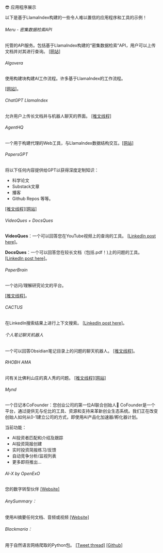 😎 应用程序展示

以下是基于LlamaIndex构建的一些令人难以置信的应用程序和工具的示例！

###### Meru - 密集数据检索API

托管的API服务。包括基于LlamaIndex构建的“密集数据检索”API，用户可以上传文档并对其进行查询。
[[网站]](https://www.usemeru.com/densedataretrieval)

###### Algovera

使用构建块构建AI工作流程。许多基于LlamaIndex的工作流程。

[[网站]](https://app.algovera.ai/workflows)。

###### ChatGPT LlamaIndex

允许用户上传长文档并与机器人聊天的界面。
[[推文线程]](https://twitter.com/s_jobs6/status/1618346125697875968?s=20&t=RJhQu2mD0-zZNGfq65xodA)

###### AgentHQ

一个用于构建代理的Web工具，与LlamaIndex数据结构交互。[[网站]](https://app.agent-hq.io/)

###### PapersGPT

将以下任何内容提供给GPT以获得深度定制知识：
- 科学论文
- Substack文章
- 播客
- Github Repos
等等。

[[推文线程]](https://twitter.com/thejessezhang/status/1615390646763945991?s=20&t=eHvhmIaaaoYFyPSzDRNGtA)[[网站]](https://jessezhang.org/llmdemo)

###### VideoQues + DocsQues

**VideoQues**：一个可以回答您在YouTube视频上的查询的工具。
[[LinkedIn post here]](https://www.linkedin.com/posts/ravidesetty_ai-ml-dl-activity-7020599110953050112-EJA_/?utm_source=share&utm_medium=member_desktop)。

**DocsQues**：一个可以回答您在较长文档（包括.pdf！)上的问题的工具。
[[LinkedIn post here]](https://www.linkedin.com/posts/ravidesetty_artificialintelligence-machinelearning-recruiters-activity-7016972785293946880-rhKC?utm_source=share&utm_medium=member_desktop)。

###### PaperBrain

一个访问/理解研究论文的平台。

[[推文线程]](https://twitter.com/mdarshad1000/status/1619824637898264578?s=20&t=eHvhmIaaaoYFyPSzDRNGtA)。

###### CACTUS

在LinkedIn搜索结果上进行上下文搜索。
[[LinkedIn post here]](https://www.linkedin.com/posts/mathewteoh_chromeextension-chatgpt-python-activity-7019362515566403584-ryqW?utm_source=share&utm_medium=member_desktop)。

###### 个人笔记聊天机器人

一个可以回答Obsidian笔记目录上的问题的聊天机器人。
[[推文线程]](https://twitter.com/Sarah_A_Bentley/status/1611069576099336207?s=20&t=IjPLK3msACQjEBYxJJxj4w)。

###### RHOBH AMA

问有关比佛利山庄的真人秀的问题。
[[推文线程]](https://twitter.com/YourBuddyConner/status/1616504644439789568?s=20&t=bCHa3im7mjoIXLuKo5PttQ)[[网站]](https://realhousewivesai.com/)

###### Mynd

一个日记本CoFounder：您创业公司的第一位AI联合创始人🙌
CoFounder是一个平台，通过提供无与伦比的工具、资源和支持来革新创业生态系统。我们正在改变创始人如何从0-1建立公司的方式，即使用AI产品化加速器/孵化器计划。

当前功能：

* AI投资者匹配和介绍及跟踪
* AI投资简报创建
* 实时投资简报练习/反馈
* 自动竞争分析/监视列表
* 更多即将推出...

###### Al-X by OpenExO
您的数字转型伙伴
[[Website]](https://chat.openexo.com)
###### AnySummary：
使用AI摘要任何文档、音频或视频
[[Website]](https://anysummary.app)
###### Blackmaria：
用于自然语言网络爬取的Python包。
[[Tweet thread]](https://twitter.com/obonigwe1/status/1640080422661943298?t=aftqisb4vaudwrgwah_1oa&s=19)
[[Github]](https://github.com/Smyja/blackmaria)